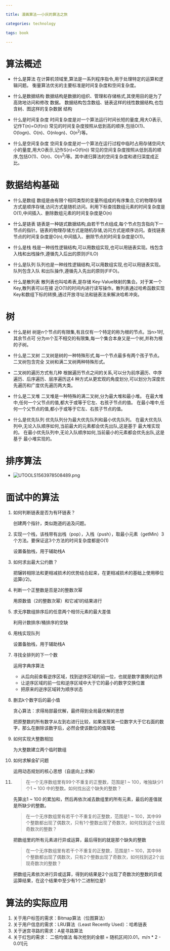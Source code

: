 ```yaml
---

title: 漫画算法——小灰的算法之旅

categories: technology

tags: book

---
```

# 算法概述

- 什么是算法
  在计算机领域里,算法是一系列程序指令,用于处理特定的运算和逻辑问题。
  衡量算法优劣的主要标准是时间复杂度和空间复杂度。
  
- 什么是数据结构
  数据结构是数据的组织、管理和存储格式,其使用目的是为了高效地访问和修改
  数据。
  数据结构包含数组、链表这样的线性数据结构,也包含树、图这样的复杂数据
  结构
  
- 什么是时间复杂度
  时间复杂度是对一个算法运行时间长短的量度,用大O表示,记作T(n)=O(f(n))
  常见的时间复杂度按照从低到高的顺序,包括O(1)、O(logn)、O(n)、O(nlogn)、O(n<sup>2</sup>)等。

- 什么是空间复杂度
  空间复杂度是对一个算法在运行过程中临时占用存储空间大小的量度,用大O表示,记作S(n)=O(f(n))
  常见的空间复杂度按照从低到高的顺序,包括O(1)、O(n)、O(n<sup>2</sup>)等。其中递归算法的空间复杂度和递归深度成正比。

# 数据结构基础

- 什么是数组
数组是由有限个相同类型的变量所组成的有序集合,它的物理存储方式是顺序存储,访问方式是随机访问。利用下标查找数组元素的时间复杂度是O(1),中间插入、删除数组元素的时间复杂度是O(n)

- 什么是链表
  链表是一种链式数据结构,由若干节点组成,每个节点包含指向下一节点的指针。链表的物理存储方式是随机存储,访问方式是顺序访问。查找链表节点的时间复杂度是O(n),中间插入、删除节点的时间复杂度是O(1)。

- 什么是栈
  栈是一种线性逻辑结构,可以用数组实现,也可以用链表实现。栈包含入栈和出栈操作,遵循先入后出的原则(FILO)

- 什么是队列
  队列也是一种线性逻辑结构,可以用数组实现,也可以用链表实现。队列包含入队
  和出队操作,遵循先入先出的原则(FIFO)。

- 什么是散列表
  散列表也叫哈希表,是存储 Key-Value映射的集合。对于某一个Key,散列表可以在接
  近O(1)的时间内进行读写操作。散列表通过哈希函数实现Key和数组下标的转换,通过开放寻址法和链表法来解决哈希冲突。

# 树

- 什么是树
  树是n个节点的有限集,有且仅有一个特定的称为根的节点。当n>1时,其余节点可
  分为m个互不相交的有限集,每一个集合本身又是一个树,并称为根的子树。

- 什么是二叉树
  二叉树是树的一种特殊形式,每一个节点最多有两个孩子节点。二叉树包含完全
  又树和满二叉树两种特殊形式。

- 二叉树的遍历方式有几种
  根据遍历节点之间的关系,可以分为前序遍历、中序遍历、后序遍历、层序遍历这4
  种方式从更宏观的角度划分,可以划分为深度优先遍历和广度优先遍历两大类。

- 什么是二叉堆
  二叉堆是一种特殊的满二叉树,分为最大堆和最小堆。
  在最大堆中,任何一个父节点的值,都大于或等于它左、右孩子节点的值。
  在最小堆中,任何一个父节点的值,都小于或等于它左、右孩子节点的值。

- 什么是优先队列
  优先队列分为最大优先队列和最小优先队列。
  在最大优先队列中,无论入队顺序如何,当前最大的元素都会优先出队,这是基于
  最大堆实现的。
  在最小优先队列中,无论入队顺序如何,当前最小的元素都会优先出队,这是基于
  最小堆实现的。
  
# 排序算法

- ![UTOOLS1563978508489.png](https://i.loli.net/2019/07/24/5d386b0d0854f29334.png)

# 面试中的算法

1. 如何判断链表是否为有环链表？

   创建两个指针，类似跑道的追及问题。

2. 实现一个栈，该栈带有出栈（pop），入栈（push），取最小元素（getMin）3个方法。要保证这3个方法的时间复杂度都是O(1)

   设置备胎栈，用于辅助栈A

3. 如何求出最大公约数？

   把辗转相除法和更相减损术的优势结合起来，在更相减损术的基础上使用移位运算(/2)。

4. 判断一个正整数是否是2的整数次幂

   用原数值（2的整数次幂）和它减1的结果进行

5. 求无序数组排序后的任意两个相邻元素的最大差值

   利用计数排序/桶排序的空缺

6. 用栈实现队列

   设置备胎栈，用于辅助栈A

7. 寻找全排列的下一个数

   运用字典序算法

   - 从后向前查看逆序区域，找到逆序区域的前一位，也就是数字置换的边界
   - 让逆序区域的前一位和逆序区域中大于它的最小的数字交换位置
   - 把原来的逆序区域转为顺序状态

8. 删去k个数字后的最小值

   贪心算法：求得局部最优解，最终得到全局最优解的思想

   把原整数的所有数字从左到右进行比较，如果发现某一位数字大于它右面的数字，那么在删除该数字后，必然会使该数位的值降低

9. 如何实现大整数相加

   为大整数建立两个临时数组

10. 如何求解金矿问题

    运用动态规划的核心思想（自底向上求解）

11. > 在一个无序数组里有99个不重复的正整数，范围是1 ~ 100，唯独缺少1个1 ~ 100 中的整数。如何找出这个缺失的整数？

      先算出1 ~ 100 的累加和，然后再依次减去数组里的所有元素，最后的差值就是所缺少的整数。

    > 在一个无序数组里有若干个不重复的正整数，范围是1 ~ 100，其中99个整数都出现了偶数次，只有1个整数出现了奇数次，如何找到这个出现奇数次的整数？

     把数组里的所有元素进行异或运算，最后得到的就是那个缺失的整数
    
    > 在一个无序数组里有若干个不重复的正整数，范围是1 ~ 100，其中98个整数都出现了偶数次，只有2个整数出现了奇数次，如何找到这2个出现奇数次的整数？

      把数组元素依次进行异或运算，得到的结果是2个出现了奇数次的整数的异或运算结果，在这个结果中至少有1个二进制位是1
    
# 算法的实际应用

1. 关于用户标签的需求：Bitmap算法（位图算法）
2. 关于用户信息的需求：LRU算法（Least Recently Used）：哈希链表
3. 关于迷宫寻路的需求：A星寻路算法
4. 关于红包的需求： 二倍均值法 每次抢到的金额 = 随机区间[0.01，m/n * 2 - 0.01]元
   

   

